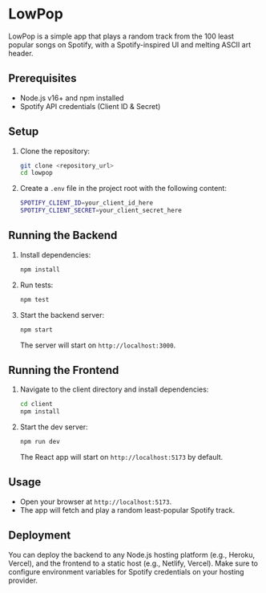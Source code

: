 # LowPop

LowPop is a simple app that plays a random track from the 100 least popular songs on Spotify, with a Spotify-inspired UI and melting ASCII art header.

## Prerequisites

- Node.js v16+ and npm installed
- Spotify API credentials (Client ID & Secret)

## Setup

1. Clone the repository:
   ```bash
   git clone <repository_url>
   cd lowpop
   ```

2. Create a `.env` file in the project root with the following content:
   ```bash
   SPOTIFY_CLIENT_ID=your_client_id_here
   SPOTIFY_CLIENT_SECRET=your_client_secret_here
   ```

## Running the Backend

1. Install dependencies:
   ```bash
   npm install
   ```

2. Run tests:
   ```bash
   npm test
   ```

3. Start the backend server:
   ```bash
   npm start
   ```

   The server will start on `http://localhost:3000`.

## Running the Frontend

1. Navigate to the client directory and install dependencies:
   ```bash
   cd client
   npm install
   ```

2. Start the dev server:
   ```bash
   npm run dev
   ```

   The React app will start on `http://localhost:5173` by default.

## Usage

- Open your browser at `http://localhost:5173`.
- The app will fetch and play a random least-popular Spotify track.

## Deployment

You can deploy the backend to any Node.js hosting platform (e.g., Heroku, Vercel), and the frontend to a static host (e.g., Netlify, Vercel). Make sure to configure environment variables for Spotify credentials on your hosting provider. 